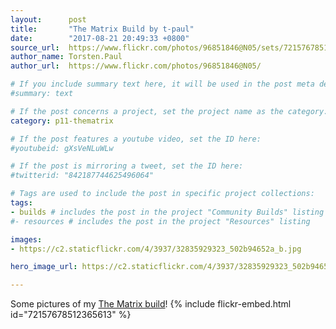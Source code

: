 ```yaml
---
layout:      post
title:       "The Matrix Build by t-paul"
date:        "2017-08-21 20:49:33 +0800"
source_url:  https://www.flickr.com/photos/96851846@N05/sets/72157678512365613
author_name: Torsten.Paul
author_url:  https://www.flickr.com/photos/96851846@N05/

# If you include summary text here, it will be used in the post meta description instead of an excerpt from the post body
#summary: text

# If the post concerns a project, set the project name as the category:
category: p11-thematrix

# If the post features a youtube video, set the ID here:
#youtubeid: gXsVeNLuWLw

# If the post is mirroring a tweet, set the ID here:
#twitterid: "842187744625496064"

# Tags are used to include the post in specific project collections:
tags:
- builds # includes the post in the project "Community Builds" listing
#- resources # includes the post in the project "Resources" listing

images:
- https://c2.staticflickr.com/4/3937/32835929323_502b94652a_b.jpg

hero_image_url: https://c2.staticflickr.com/4/3937/32835929323_502b94652a_b.jpg

---
```


Some pictures of my [The Matrix build](https://www.flickr.com/photos/96851846@N05/sets/72157678512365613)!
{% include flickr-embed.html id="72157678512365613" %}


